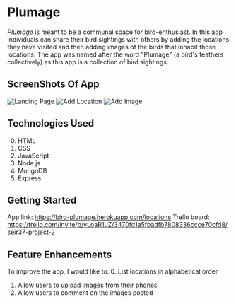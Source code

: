 # Plumage

*Plumage* is meant to be a communal space for bird-enthusiast. In this app individuals can share their bird sightings with others by adding the locations they have visited and then adding images of the birds that inhabit those locations. The app was named after the word "Plumage" (a bird's feathers collectively) as this app is a collection of bird sightings.


## ScreenShots Of App 

![Landing Page](https://i.imgur.com/q95iqt1.jpg)
![Add Location](https://i.imgur.com/wE48ybl.png)
![Add Image](https://i.imgur.com/cBZKiAb.png)


## Technologies Used
0. HTML
1. CSS
2. JavaScript
3. Node.js
4. MongoDB
5. Express

## Getting Started
App link: https://bird-plumage.herokuapp.com/locations
Trello board: https://trello.com/invite/b/vLoaR1uZ/3470fd1a5fbadfb7808336ccce70cfd8/seir37-project-2

## Feature Enhancements
 To improve the app, I would like to:
 0. List locations in alphabetical order
 1. Allow users to upload images from their phones
 2. Allow users to comment on the images posted
